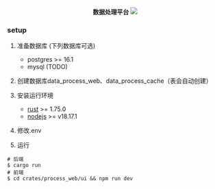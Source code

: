 <h4 align="center">
   数据处理平台
    <a href="https://github.com/LgnMs/data-process-center/actions/workflows/rust.yml" target="_blank">
       <img src="https://github.com/LgnMs/data-process-center/actions/workflows/rust.yml/badge.svg" />
    </a>
</h4>


### setup
1. 准备数据库 (下列数据库可选)
   - postgres >= 16.1
   - mysql (TODO)
2. 创建数据库data_process_web、data_process_cache（表会自动创建）
3. 安装运行环境
   - [rust](https://www.rust-lang.org/tools/install) >= 1.75.0
   - [nodejs](https://nodejs.org/) >= v18.17.1

4. 修改.env
5. 运行
```shell
# 后端
$ cargo run
# 前端
$ cd crates/process_web/ui && npm run dev
```
